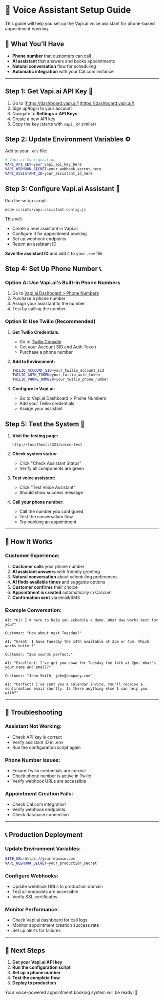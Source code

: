 # 🎤 Voice Assistant Setup Guide

This guide will help you set up the Vapi.ai voice assistant for phone-based appointment booking.

## 🎯 **What You'll Have**

- **Phone number** that customers can call
- **AI assistant** that answers and books appointments
- **Natural conversation** flow for scheduling
- **Automatic integration** with your Cal.com instance

---

## **Step 1: Get Vapi.ai API Key** 🔑

1. Go to [https://dashboard.vapi.ai/](https://dashboard.vapi.ai/)
2. Sign up/login to your account
3. Navigate to **Settings > API Keys**
4. Create a new API key
5. Copy the key (starts with `vapi_` or similar)

## **Step 2: Update Environment Variables** ⚙️

Add to your `.env` file:

```bash
# Vapi.ai Configuration
VAPI_API_KEY=your_vapi_api_key_here
VAPI_WEBHOOK_SECRET=your_webhook_secret_here
VAPI_ASSISTANT_ID=your_assistant_id_here
```

## **Step 3: Configure Vapi.ai Assistant** 🤖

Run the setup script:

```bash
node scripts/vapi-assistant-config.js
```

This will:

- Create a new assistant in Vapi.ai
- Configure it for appointment booking
- Set up webhook endpoints
- Return an assistant ID

**Save the assistant ID** and add it to your `.env` file.

## **Step 4: Set Up Phone Number** 📞

### Option A: Use Vapi.ai's Built-in Phone Numbers

1. Go to [Vapi.ai Dashboard > Phone Numbers](https://dashboard.vapi.ai/phone-numbers)
2. Purchase a phone number
3. Assign your assistant to the number
4. Test by calling the number

### Option B: Use Twilio (Recommended)

1. **Get Twilio Credentials:**
   - Go to [Twilio Console](https://console.twilio.com/)
   - Get your Account SID and Auth Token
   - Purchase a phone number

2. **Add to Environment:**

   ```bash
   TWILIO_ACCOUNT_SID=your_twilio_account_sid
   TWILIO_AUTH_TOKEN=your_twilio_auth_token
   TWILIO_PHONE_NUMBER=your_twilio_phone_number
   ```

3. **Configure in Vapi.ai:**
   - Go to Vapi.ai Dashboard > Phone Numbers
   - Add your Twilio credentials
   - Assign your assistant

## **Step 5: Test the System** 🧪

1. **Visit the testing page:**

   ```
   http://localhost:4321/voice-test
   ```

2. **Check system status:**
   - Click "Check Assistant Status"
   - Verify all components are green

3. **Test voice assistant:**
   - Click "Test Voice Assistant"
   - Should show success message

4. **Call your phone number:**
   - Call the number you configured
   - Test the conversation flow
   - Try booking an appointment

---

## **🎤 How It Works**

### **Customer Experience:**

1. **Customer calls** your phone number
2. **AI assistant answers** with friendly greeting
3. **Natural conversation** about scheduling preferences
4. **AI finds available times** and suggests options
5. **Customer confirms** their choice
6. **Appointment is created** automatically in Cal.com
7. **Confirmation sent** via email/SMS

### **Example Conversation:**

```
AI: "Hi! I'm here to help you schedule a demo. What day works best for you?"

Customer: "How about next Tuesday?"

AI: "Great! I have Tuesday the 14th available at 2pm or 4pm. Which works better?"

Customer: "2pm sounds perfect."

AI: "Excellent! I've got you down for Tuesday the 14th at 2pm. What's your name and email?"

Customer: "John Smith, john@company.com"

AI: "Perfect! I've sent you a calendar invite. You'll receive a confirmation email shortly. Is there anything else I can help you with?"
```

---

## **🔧 Troubleshooting**

### **Assistant Not Working:**

- Check API key is correct
- Verify assistant ID in .env
- Run the configuration script again

### **Phone Number Issues:**

- Ensure Twilio credentials are correct
- Check phone number is active in Twilio
- Verify webhook URLs are accessible

### **Appointment Creation Fails:**

- Check Cal.com integration
- Verify webhook endpoints
- Check database connection

---

## **📞 Production Deployment**

### **Update Environment Variables:**

```bash
SITE_URL=https://your-domain.com
VAPI_WEBHOOK_SECRET=your_production_secret
```

### **Configure Webhooks:**

- Update webhook URLs to production domain
- Test all endpoints are accessible
- Verify SSL certificates

### **Monitor Performance:**

- Check Vapi.ai dashboard for call logs
- Monitor appointment creation success rate
- Set up alerts for failures

---

## **🎯 Next Steps**

1. **Get your Vapi.ai API key**
2. **Run the configuration script**
3. **Set up a phone number**
4. **Test the complete flow**
5. **Deploy to production**

Your voice-powered appointment booking system will be ready! 🚀
